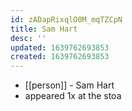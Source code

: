 ```yaml
---
id: zADapRixqlO0M_mqTZCpN
title: Sam Hart
desc: ''
updated: 1639762693853
created: 1639762693853
---
```



- [[person]] - Sam Hart
- appeared 1x at the stoa
